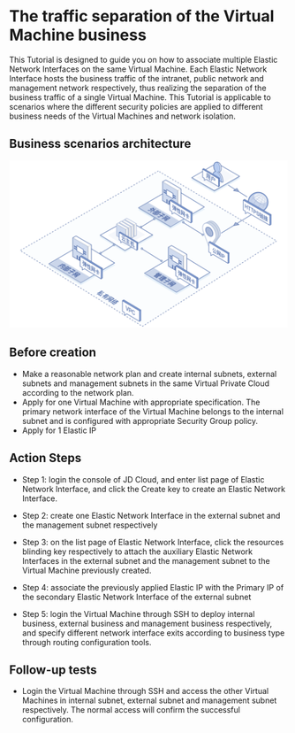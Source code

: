 # The traffic separation of the Virtual Machine business

This Tutorial is designed to guide you on how to associate multiple Elastic Network Interfaces on the same Virtual Machine. Each Elastic Network Interface hosts the business traffic of the intranet, public network and management network respectively, thus realizing the separation of the business traffic of a single Virtual Machine. This Tutorial is applicable to scenarios where the different security policies are applied to different business needs of the Virtual Machines and network isolation.

## Business scenarios architecture
![Traffic flow separation scenario](../../../../image/Networking/Elastic-Network-Interface/eni-002.png)

## Before creation
- Make a reasonable network plan and create internal subnets, external subnets and management subnets in the same Virtual Private Cloud according to the network plan.
- Apply for one Virtual Machine with appropriate specification. The primary network interface of the Virtual Machine belongs to the internal subnet and is configured with appropriate Security Group policy.
- Apply for 1 Elastic IP

## Action Steps
- Step 1: login the console of JD Cloud, and enter list page of Elastic Network Interface, and click the Create key to create an Elastic Network Interface.

- Step 2: create one Elastic Network Interface in the external subnet and the management subnet respectively

- Step 3: on the list page of Elastic Network Interface, click the resources blinding key respectively to attach the auxiliary Elastic Network Interfaces in the external subnet and the management subnet to the Virtual Machine previously created.

- Step 4: associate the previously applied Elastic IP with the Primary IP of the secondary Elastic Network Interface of the external subnet

- Step 5: login the Virtual Machine through SSH to deploy internal business, external business and management business respectively, and specify different network interface exits according to business type through routing configuration tools.

## Follow-up tests
- Login the Virtual Machine through SSH and access the other Virtual Machines in internal subnet, external subnet and management subnet respectively. The normal access will confirm the successful configuration.
